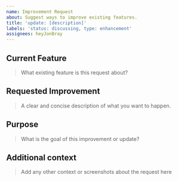 ```yaml
---
name: Improvement Request
about: Suggest ways to improve existing features.
title: 'update: [description]'
labels: 'status: discussing, type: enhancement'
assignees: heyJonBray
---
```


## Current Feature

> What existing feature is this request about?

## Requested Improvement

> A clear and concise description of what you want to happen.

## Purpose

> What is the goal of this improvement or update?

## Additional context

> Add any other context or screenshots about the request here
